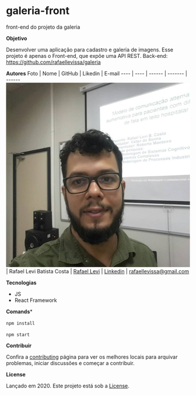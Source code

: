 # galeria-front

front-end do projeto da galeria

**Objetivo**

Desenvolver uma aplicação para cadastro e galeria de imagens. Esse projeto é apenas o Front-end, que expõe uma API REST. Back-end: https://github.com/rafaellevissa/galeria 

**Autores**
Foto | Nome | GitHub | Likedin | E-mail
---- | ---- | ------ | ------- | ------
![levi](./doc/levi.jpg)  | Rafael Levi Batista Costa | [Rafael Levi](https://github.com/rafaellevissa) | [Linkedin](https://www.linkedin.com/in/rafaellevissa/) | rafaellevissa@gmail.com

**Tecnologias**

- JS
- React Framework

**Comands***

`npm install`

`npm start`

**Contribuir**

Confira a [contributing](https://github.com/rafaellevissa/galeria-front/blob/master/CONTRIBUTING.md) página para ver os melhores locais para arquivar problemas, iniciar discussões e começar a contribuir.

**License**

Lançado em 2020.
Este projeto está sob a [License](https://github.com/rafaellevissa/galeria-front/blob/master/LICENSE).
